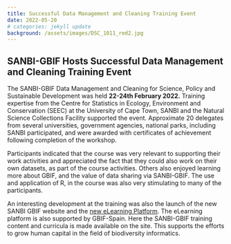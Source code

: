 ```yaml
---
title: Successful Data Management and Cleaning Training Event
date: 2022-05-20
# categories: jekyll update
background: /assets/images/DSC_1011_red2.jpg
---
```


## SANBI-GBIF Hosts Successful Data Management and Cleaning Training Event ##

The SANBI-GBIF Data Management and Cleaning for Science, Policy and Sustainable Development was held **22-24th February 2022.** 
Training expertise from the Centre for Statistics in Ecology, Environment and Conservation (SEEC) at the University of
Cape Town, SANBI and the Natural Science Collections Facility supported the event.  Approximate 20 delegates from several
universities, government agencies, national parks, including SANBI participated, and were awarded with certificates of
achievement following completion of the workshop. 

Participants indicated that the course was very relevant to supporting their work activities and appreciated the fact that
they could also work on their own datasets, as part of the course activities.  Others also enjoyed learning more about GBIF,
and the value of data sharing via SANBI-GBIF.  The use and application of R, in the course was also very stimulating to many 
of the participants. 

An interesting development at the training was also the launch of the new SANBI GBIF website and the
[new eLearning Platform](https://www.sanbi-gbif.org/e-learning). The eLearning platform is also supported by GBIF-Spain. Here the SANBI-GBIF training content and curricula is made available on the site.  This supports the efforts to grow human capital in the field of biodiversity informatics. 

